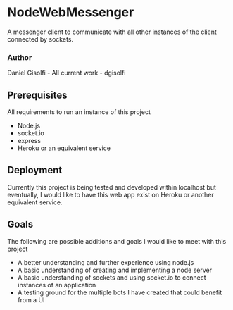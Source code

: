 # NodeWebMessenger

A messenger client to communicate with all other instances of the client connected by sockets.

### Author

Daniel Gisolfi - All current work - dgisolfi

## Prerequisites

All requirements to run an instance of this project

- Node.js
- socket.io
- express
- Heroku or an equivalent service

## Deployment

Currently this project is being tested and developed within localhost but eventually, I would like to have this web app exist on Heroku or another equivalent service.

## Goals

The following are possible additions and goals I would like to meet with this project

- A better understanding and further experience using node.js
- A basic understanding of creating and implementing a node server 
- A basic understanding of sockets and using socket.io to connect instances of an application
- A testing ground for the multiple bots I have created that could benefit from a UI
